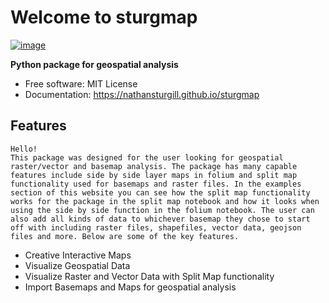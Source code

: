 # Welcome to sturgmap


[![image](https://img.shields.io/pypi/v/sturgmap.svg)](https://pypi.python.org/pypi/sturgmap)


**Python package for geospatial analysis**


-   Free software: MIT License
-   Documentation: <https://nathansturgill.github.io/sturgmap>
    

## Features
    Hello!
    This package was designed for the user looking for geospatial raster/vector and basemap analysis. The package has many capable features include side by side layer maps in folium and split map functionality used for basemaps and raster files. In the examples section of this website you can see how the split map functionality works for the package in the split map notebook and how it looks when using the side by side function in the folium notebook. The user can also add all kinds of data to whichever basemap they chose to start off with including raster files, shapefiles, vector data, geojson files and more. Below are some of the key features.

-   Creative Interactive Maps
-   Visualize Geospatial Data
-   Visualize Raster and Vector Data with Split Map functionality
-   Import Basemaps and Maps for geospatial analysis
